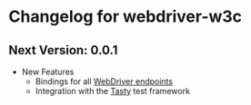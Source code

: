 # Changelog for webdriver-w3c

## Next Version: 0.0.1

* New Features
    * Bindings for all [WebDriver endpoints](https://w3c.github.io/webdriver/webdriver-spec.html)
    * Integration with the [Tasty](https://hackage.haskell.org/package/tasty) test framework
